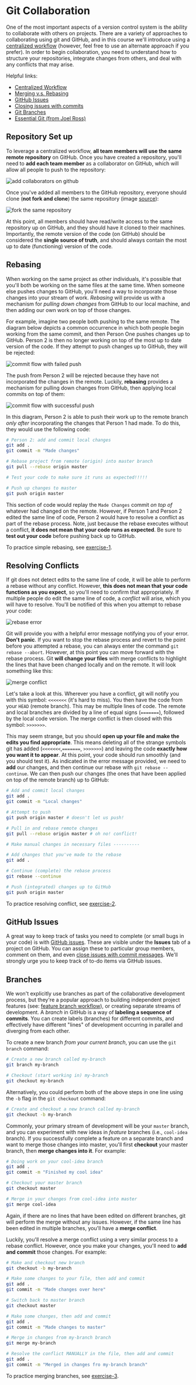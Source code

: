 # Git Collaboration

One of the most important aspects of a version control system is the ability to collaborate with others on projects. There are a variety of approaches to collaborating using git and GitHub, and in this course we'll introduce using a [centralized workflow](https://www.atlassian.com/git/tutorials/comparing-workflows/centralized-workflow) (however, feel free to use an alternate approach if you prefer). In order to begin collaboration, you need to understand how to structure your repositories, integrate changes from others, and deal with any conflicts that may arise.

Helpful links:

- [Centralized Workflow](https://www.atlassian.com/git/tutorials/comparing-workflows/centralized-workflow)
- [Merging v.s. Rebasing](https://www.atlassian.com/git/tutorials/merging-vs-rebasing)
- [GitHub Issues](https://guides.github.com/features/issues/)
- [Closing issues with commits](https://help.github.com/articles/closing-issues-via-commit-messages/)
- [Git Branches](https://www.atlassian.com/git/tutorials/using-branches/)
- [Essential Git (from Joel Ross)](https://info343-au16.github.io/#/tutorials/git)

## Repository Set up
To leverage a centralized workflow, **all team members will use the same remote repository** on GitHub. Once you have created a repository, you'll need to **add each team member** as a collaborator on GitHub, which will allow all people to push to the repository:

![add collaborators on github](m16-imgs/add-collaborators.png)

Once you've added all members to the GitHub repository, everyone should   clone (**not fork and clone**) the same repository (image [source](https://www.atlassian.com/git/tutorials/comparing-workflows/centralized-workflow)):

![fork the same repository](m16-imgs/fork-repo.png)

At this point, all members should have read/write access to the same repository up on GitHub, and they should have it cloned to their machines. Importantly, the remote version of the code (on GitHub) should be considered the **single source of truth**, and should always contain the most up to date (functioning)
 version of the code.

## Rebasing
When working on the same project as other individuals, it's possible that you'll both be working on the same files at the same time. When someone else pushes changes to GitHub, you'll need a way to incorporate those changes into your stream of work. _Rebasing_ will provide us with a mechanism for _pulling down changes_ from GitHub to our local machine, and then adding our own work on top of those changes.

For example, imagine two people both pushing to the same remote. The diagram below depicts a common occurrence in which both people begin working from the same commit, and then Person One pushes changes up to GitHub. Person 2 is then no longer working on top of the most up to date version of the code. If they attempt to push changes up to GitHub, they will be rejected:

![commit flow with failed push](m16-imgs/failed-push.png)

The push from Person 2 will be rejected because they have not incorporated the changes in the remote. Luckily, **rebasing** provides a mechanism for pulling down changes from GitHub, then applying local commits on top of them:

![commit flow with successful push](m16-imgs/successful-push.png)

In this diagram, Person 2 is able to push their work up to the remote branch _only after_ incorporating the changes that Person 1 had made. To do this, they would use the following code:

```bash
# Person 2: add and commit local changes
git add .
git commit -m "Made changes"

# Rebase project from remote (origin) into master branch
git pull --rebase origin master

# Test your code to make sure it runs as expected!!!!!

# Push up changes to master
git push origin master
```

This section of code would replay the `Made Changes` commit _on top of_ whatever had changed on the remote. However, if Person 1 and Person 2 edited the same line of code, Person 2 would have to resolve a conflict as part of the rebase process. Note, just because the rebase executes without a conflict, **it does not mean that your code runs as expected**. Be sure to **test out your code** before pushing back up to GitHub.

To practice simple rebasing, see [exercise-1](exercise-1).

## Resolving Conflicts
If git does not detect edits to the same line of code, it will be able to perform a rebase without any conflict. However, **this does not mean that your code functions as you expect**, so you'll need to confirm that appropriately. If multiple people do edit the same line of code, a _conflict_ will arise, which you will have to resolve. You'll be notified of this when you attempt to rebase your code:

![rebase error](m16-imgs/rebase-error.png)

Git will provide you with a helpful error message notifying you of your error. **Don't panic**. If you want to stop the rebase process and revert to the point before you attempted a rebase, you can always enter the command `git rebase --abort`. However, at this point you can move forward with the rebase process. Git **will change your files** with merge conflicts to highlight the lines that have been changed locally and on the remote. It will look something like this:

![merge conflict](m16-imgs/merge-conflict.png)

Let's take a look at this. Wherever you have a conflict, git will notify you with this symbol: `<<<<<<<` (it's hard to miss). You then have the code from your `HEAD` (remote branch). This may be multiple lines of code. The remote and local branches are divided by a line of equal signs (`=======`), followed by the local code version. The merge conflict is then closed with this symbol: `>>>>>>>`.

This may seem strange, but you should **open up your file and make the edits you find appropriate**. This means deleting all of the strange symbols git has added (`<<<<<<<`,`=======`, `>>>>>>>`) and leaving the code **exactly how you want it to appear**. At this point, your code should run smoothly (and you should test it). As indicated in the error message provided, we need to **add** our changes, and then continue our rebase with `git rebase --continue`. We can then push our changes (the ones that have been applied on top of the remote branch) up to GitHub:

```bash
# Add and commit local changes
git add .
git commit -m "Local changes"

# Attempt to push
git push origin master # doesn't let us push!

# Pull in and rebase remote changes
git pull --rebase origin master # oh no! conflict!

# Make manual changes in necessary files ----------

# Add changes that you've made to the rebase
git add .

# Continue (complete) the rebase process
git rebase --continue

# Push (integrated) changes up to GitHub
git push origin master
```

To practice resolving conflict, see [exercise-2](exercise-2).

## GitHub Issues
A great way to keep track of tasks you need to complete (or small bugs in your code) is with [GitHub issues](https://guides.github.com/features/issues/). These are visible under the **Issues** tab of a project on GitHub. You can assign these to particular group members, comment on them, and even [close issues with commit messages](https://help.github.com/articles/closing-issues-via-commit-messages/). We'll strongly urge you to keep track of to-do items via GitHub issues.

## Branches
We won't explicitly use branches as part of the collaborative development process, but they're a popular approach to building independent project features (see: [feature branch workflow](https://www.atlassian.com/git/tutorials/comparing-workflows/feature-branch-workflow)), or creating separate streams of development. A _branch_ in GitHub is a way of **labeling a sequence of commits**. You can create labels (branches) for different commits, and effectively have different "lines" of development occurring in parallel and diverging from each other.

To create a new branch _from your current branch_, you can use the `git branch` command:

```bash
# Create a new branch called my-branch
git branch my-branch

# Checkout (start working in) my-branch
git checkout my-branch
```

Alternatively, you could perform both of the above steps in one line using the `-b` flag in the `git checkout` command:

```bash
# Create and checkout a new branch called my-branch
git checkout -b my-branch
```

Commonly, your primary stream of development will be your `master` branch, and you can experiment with new ideas in _feature_ branches (i.e., `cool-idea` branch). If you successfully complete a feature on a separate branch and want to merge those changes into master, you'll first **checkout** your master branch, then **merge changes into it**. For example:

```bash
# Doing work on your cool-idea branch
git add .
git commit -m "Finished my cool idea"

# Checkout your master branch
git checkout master

# Merge in your changes from cool-idea into master
git merge cool-idea
```

Again, if there are no lines that have been edited on different branches, git will perform the merge without any issues. However, if the same line has been edited in multiple branches, you'll have a **merge conflict**.

Luckily, you'll resolve a merge conflict using a very similar process to a rebase conflict. However, once you make your changes, you'll need to **add and commit** those changes. For example:


```bash
# Make and checkout new branch
git checkout -b my-branch

# Make some changes to your file, then add and commit
git add .
git commit -m "Made changes over here"

# Switch back to master branch
git checkout master

# Make some changes, then add and commit
git add .
git commit -m "Made changes to master"

# Merge in changes from my-branch branch
git merge my-branch

# Resolve the conflict MANUALLY in the file, then add and commit
git add .
git commit -m "Merged in changes fro my-branch branch"
```

To practice merging branches, see [exercise-3](exercise-3).
